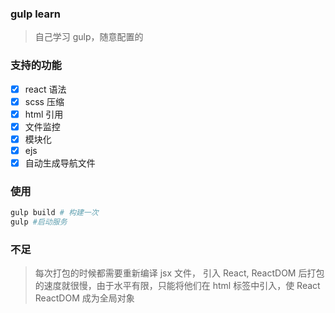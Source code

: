 ### gulp learn

> 自己学习 gulp，随意配置的

### 支持的功能

- [x] react 语法
- [x] scss 压缩
- [x] html 引用
- [x] 文件监控
- [x] 模块化
- [x] ejs
- [x] 自动生成导航文件

### 使用

```bash
gulp build # 构建一次
gulp #启动服务
```

### 不足

> 每次打包的时候都需要重新编译 jsx 文件， 引入 React, ReactDOM 后打包的速度就很慢，由于水平有限，只能将他们在 html 标签中引入，使 React ReactDOM 成为全局对象
